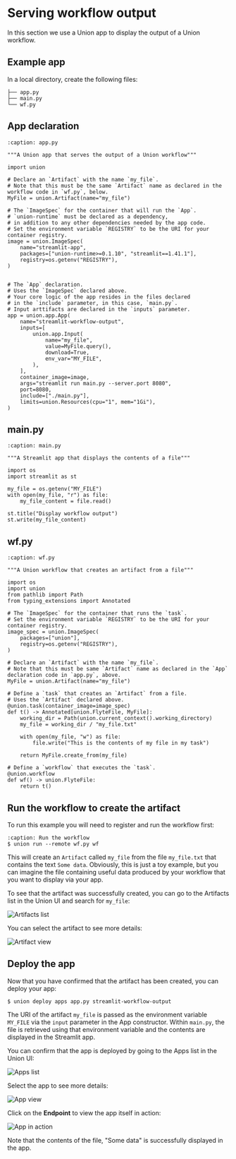 # Serving workflow output

In this section we use a Union app to display the output of a Union workflow.

## Example app

In a local directory, create the following files:

```{code-block} shell
├── app.py
├── main.py
└── wf.py
```

## App declaration

```{code-block} python
:caption: app.py

"""A Union app that serves the output of a Union workflow"""

import union

# Declare an `Artifact` with the name `my_file`.
# Note that this must be the same `Artifact` name as declared in the workflow code in `wf.py`, below.
MyFile = union.Artifact(name="my_file")

# The `ImageSpec` for the container that will run the `App`.
# `union-runtime` must be declared as a dependency, 
# in addition to any other dependencies needed by the app code.
# Set the environment variable `REGISTRY` to be the URI for your container registry.
image = union.ImageSpec(
    name="streamlit-app",
    packages=["union-runtime>=0.1.10", "streamlit==1.41.1"],
    registry=os.getenv("REGISTRY"),
)


# The `App` declaration.
# Uses the `ImageSpec` declared above.
# Your core logic of the app resides in the files declared 
# in the `include` parameter, in this case, `main.py`.
# Input arttifacts are declared in the `inputs` parameter.
app = union.app.App(
    name="streamlit-workflow-output",
    inputs=[
        union.app.Input(
            name="my_file",
            value=MyFile.query(),
            download=True,
            env_var="MY_FILE",
        ),
    ],
    container_image=image,
    args="streamlit run main.py --server.port 8080",
    port=8080,
    include=["./main.py"],
    limits=union.Resources(cpu="1", mem="1Gi"),
)
```

## main.py

```{code-block} python
:caption: main.py

"""A Streamlit app that displays the contents of a file"""

import os
import streamlit as st

my_file = os.getenv("MY_FILE")
with open(my_file, "r") as file:
    my_file_content = file.read()

st.title("Display workflow output")
st.write(my_file_content)

```

## wf.py

```{code-block} python
:caption: wf.py

"""A Union workflow that creates an artifact from a file"""

import os
import union
from pathlib import Path
from typing_extensions import Annotated

# The `ImageSpec` for the container that runs the `task`.
# Set the environment variable `REGISTRY` to be the URI for your container registry.
image_spec = union.ImageSpec(
    packages=["union"],
    registry=os.getenv("REGISTRY"),
)

# Declare an `Artifact` with the name `my_file`.
# Note that this must be same `Artifact` name as declared in the `App` declaration code in `app.py`, above.
MyFile = union.Artifact(name="my_file")

# Define a `task` that creates an `Artifact` from a file.
# Uses the `Artifact` declared above.
@union.task(container_image=image_spec)
def t() -> Annotated[union.FlyteFile, MyFile]:
    working_dir = Path(union.current_context().working_directory)
    my_file = working_dir / "my_file.txt"

    with open(my_file, "w") as file:
        file.write("This is the contents of my file in my task")

    return MyFile.create_from(my_file)

# Define a `workflow` that executes the `task`.
@union.workflow
def wf() -> union.FlyteFile:
    return t()
```

## Run the workflow to create the artifact

To run this example you will need to register and run the workflow first:

```{code-block} shell
:caption: Run the workflow
$ union run --remote wf.py wf
```

This will create an `Artifact` called `my_file` from the file `my_file.txt` that contains the text `Some data`.
Obviously, this is just a toy example, but you can imagine the file containing useful data produced by your workflow that you want to display via your app.

To see that the artifact was successfully created, you can go to the Artifacts list in the Union UI and search for `my_file`:

![Artifacts list](/_static/images/user-guide/core-concepts/serving/serving-workflow-output/artifacts-list.png)

You can select the artifact to see more details:

![Artifact view](/_static/images/user-guide/core-concepts/serving/serving-workflow-output/artifact-view.png)

## Deploy the app

Now that you have confirmed that the artifact has been created, you can deploy your app:

```{code-block} shell
$ union deploy apps app.py streamlit-workflow-output
```

The URI of the artifact `my_file` is passed as the environment variable `MY_FILE` via the `input` parameter in the App constructor.
Within `main.py`, the file is retrieved using that environment variable and the contents are displayed in the Streamlit app.

You can confirm that the app is deployed by going to the Apps list in the Union UI:

![Apps list](/_static/images/user-guide/core-concepts/serving/serving-workflow-output/apps-list.png)

Select the app to see more details:

![App view](/_static/images/user-guide/core-concepts/serving/serving-workflow-output/app-view.png)

Click on the **Endpoint** to view the app itself in action:

![App in action](/_static/images/user-guide/core-concepts/serving/serving-workflow-output/app-in-action.png)

Note that the contents of the file, "Some data" is successfully displayed in the app.
